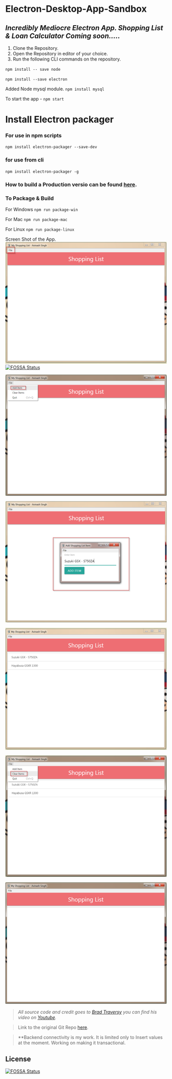 # Electron-Desktop-App-Sandbox
## *Incredibly Mediocre Electron App. Shopping List & Loan Calculator Coming soon.....*

1. Clone the Repository.
2. Open the Repository in editor of your choice.
3. Run the following CLI commands on the repository.

`npm install -- save node`

`npm install --save electron`

Added Node mysql module.
`npm install mysql`

To start the app - 
`npm start`

# Install Electron packager
### For use in npm scripts
`npm install electron-packager --save-dev`

### for use from cli
`npm install electron-packager -g`

### How to build a Production versio can be found [here](https://www.christianengvall.se/electron-packager-tutorial/).

### To Package & Build

For Windows
`npm run package-win`

For Mac
`npm run package-mac`

For Linux
`npm run package-linux`

Screen Shot of the App.
![Main Window](/images/Main-Window.png)
[![FOSSA Status](https://app.fossa.io/api/projects/git%2Bgithub.com%2Fhirocsingh%2FElectron-Desktop-App-Sandbox.svg?type=shield)](https://app.fossa.io/projects/git%2Bgithub.com%2Fhirocsingh%2FElectron-Desktop-App-Sandbox?ref=badge_shield)

![Menu Items](/images/Add-Item.png)

![Add Item](/images/Add-Item-Window.png)

![Items Added](/images/Items-Added.png)

![Clear Items](/images/Clear-Item.png)

![Remove Items](/images/Items-Removed.png)


>*All source code and credit goes to [Brad Traversy](https://github.com/bradtraversy) you can find his video on [Youtube](https://www.youtube.com/watch?v=kN1Czs0m1SU).*

> Link to the original Git Repo [here](https://github.com/bradtraversy/electronshoppinglist).

> **Backend connectivity is my work. It is limited only to Insert values at the moment. Working on making it transactional.


## License
[![FOSSA Status](https://app.fossa.io/api/projects/git%2Bgithub.com%2Fhirocsingh%2FElectron-Desktop-App-Sandbox.svg?type=large)](https://app.fossa.io/projects/git%2Bgithub.com%2Fhirocsingh%2FElectron-Desktop-App-Sandbox?ref=badge_large)